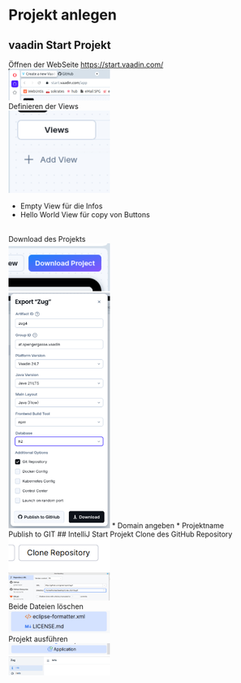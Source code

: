 # Projekt anlegen
## vaadin Start Projekt
Öffnen der WebSeite https://start.vaadin.com/
<br>
<img alt="" src="z_readme/001.png" width="200"/>
<br>
Definieren der Views
<br>
<img alt="" src="z_readme/002.png" width="200"/>
* Empty View für die Infos
* Hello World View für copy von Buttons
<br>
Download des Projekts
<br> 
  <img alt="" src="z_readme/003.png" width="200"/>
<br>
  <img alt="" src="z_readme/004.png" width="200"/>
* Domain angeben
* Projektname
  <br>
Publish to GIT
## IntelliJ Start Projekt
Clone des GitHub Repository
<br>
<img alt="" src="z_readme/005.png" width="200"/>
<br>
<img alt="" src="z_readme/006.png" width="200"/>
<br>
Beide Dateien löschen
<br>
<img alt="" src="z_readme/007.png" width="200"/>
<br>
Projekt ausführen
<br>
<img alt="" src="z_readme/008.png" width="200"/>
<br>
<img alt="" src="z_readme/009.png" width="200"/>